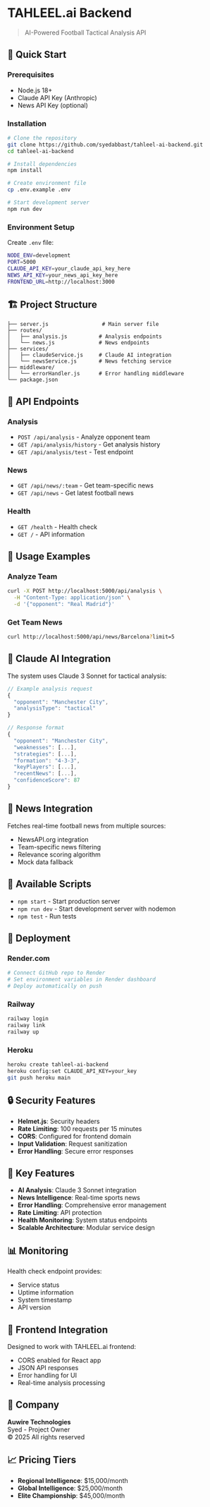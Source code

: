 # TAHLEEL.ai Backend

> AI-Powered Football Tactical Analysis API

## 🚀 Quick Start

### Prerequisites
- Node.js 18+
- Claude API Key (Anthropic)
- News API Key (optional)

### Installation

```bash
# Clone the repository
git clone https://github.com/syedabbast/tahleel-ai-backend.git
cd tahleel-ai-backend

# Install dependencies
npm install

# Create environment file
cp .env.example .env

# Start development server
npm run dev
```

### Environment Setup

Create `.env` file:
```bash
NODE_ENV=development
PORT=5000
CLAUDE_API_KEY=your_claude_api_key_here
NEWS_API_KEY=your_news_api_key_here
FRONTEND_URL=http://localhost:3000
```

## 🏗️ Project Structure

```
├── server.js                 # Main server file
├── routes/
│   ├── analysis.js          # Analysis endpoints
│   └── news.js              # News endpoints
├── services/
│   ├── claudeService.js     # Claude AI integration
│   └── newsService.js       # News fetching service
├── middleware/
│   └── errorHandler.js      # Error handling middleware
└── package.json
```

## 🔌 API Endpoints

### Analysis
- `POST /api/analysis` - Analyze opponent team
- `GET /api/analysis/history` - Get analysis history
- `GET /api/analysis/test` - Test endpoint

### News
- `GET /api/news/:team` - Get team-specific news
- `GET /api/news` - Get latest football news

### Health
- `GET /health` - Health check
- `GET /` - API information

## 📡 Usage Examples

### Analyze Team
```bash
curl -X POST http://localhost:5000/api/analysis \
  -H "Content-Type: application/json" \
  -d '{"opponent": "Real Madrid"}'
```

### Get Team News
```bash
curl http://localhost:5000/api/news/Barcelona?limit=5
```

## 🤖 Claude AI Integration

The system uses Claude 3 Sonnet for tactical analysis:

```javascript
// Example analysis request
{
  "opponent": "Manchester City",
  "analysisType": "tactical"
}

// Response format
{
  "opponent": "Manchester City",
  "weaknesses": [...],
  "strategies": [...],
  "formation": "4-3-3",
  "keyPlayers": [...],
  "recentNews": [...],
  "confidenceScore": 87
}
```

## 📰 News Integration

Fetches real-time football news from multiple sources:
- NewsAPI.org integration
- Team-specific news filtering
- Relevance scoring algorithm
- Mock data fallback

## 🔧 Available Scripts

- `npm start` - Start production server
- `npm run dev` - Start development server with nodemon
- `npm test` - Run tests

## 🚀 Deployment

### Render.com
```bash
# Connect GitHub repo to Render
# Set environment variables in Render dashboard
# Deploy automatically on push
```

### Railway
```bash
railway login
railway link
railway up
```

### Heroku
```bash
heroku create tahleel-ai-backend
heroku config:set CLAUDE_API_KEY=your_key
git push heroku main
```

## 🔒 Security Features

- **Helmet.js**: Security headers
- **Rate Limiting**: 100 requests per 15 minutes
- **CORS**: Configured for frontend domain
- **Input Validation**: Request sanitization
- **Error Handling**: Secure error responses

## 🎯 Key Features

- **AI Analysis**: Claude 3 Sonnet integration
- **News Intelligence**: Real-time sports news
- **Error Handling**: Comprehensive error management
- **Rate Limiting**: API protection
- **Health Monitoring**: System status endpoints
- **Scalable Architecture**: Modular service design

## 📊 Monitoring

Health check endpoint provides:
- Service status
- Uptime information
- System timestamp
- API version

## 🔗 Frontend Integration

Designed to work with TAHLEEL.ai frontend:
- CORS enabled for React app
- JSON API responses
- Error handling for UI
- Real-time analysis processing

## 🏢 Company

**Auwire Technologies**  
Syed - Project Owner  
© 2025 All rights reserved

## 📈 Pricing Tiers

- **Regional Intelligence**: $15,000/month
- **Global Intelligence**: $25,000/month  
- **Elite Championship**: $45,000/month
